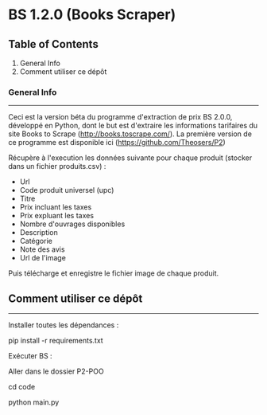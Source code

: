 # BS 1.2.0 (Books Scraper)
## Table of Contents
1. General Info
2. Comment utiliser ce dépôt

### General Info
***

Ceci est la version béta du programme d'extraction de prix BS 2.0.0, développé en Python, dont le but est d'extraire les informations tarifaires du site Books to Scrape (http://books.toscrape.com/).
La première version de ce programme est disponible ici (https://github.com/Theosers/P2)

Récupère à l'execution les données suivante pour chaque produit (stocker dans un fichier produits.csv) :

- Url
- Code produit universel (upc)
- Titre
- Prix incluant les taxes
- Prix expluant les taxes
- Nombre d'ouvrages disponibles
- Description
- Catégorie
- Note des avis
- Url de l'image 

Puis télécharge et enregistre le fichier image de chaque produit.
   

## Comment utiliser ce dépôt
***
Installer toutes les dépendances :

pip install -r requirements.txt

Exécuter BS :

Aller dans le dossier P2-POO 

cd code

python main.py
